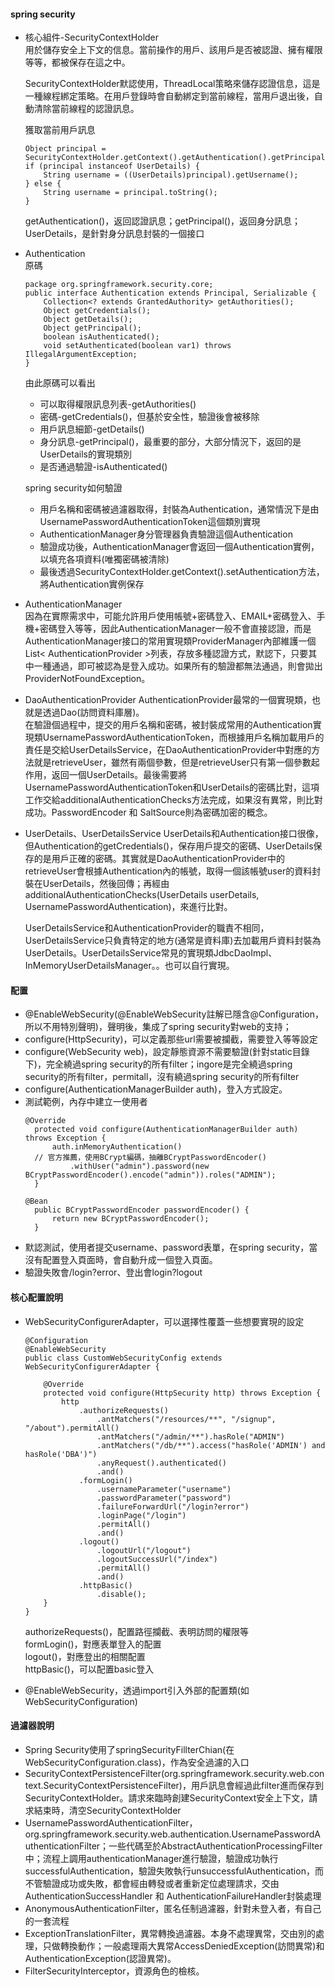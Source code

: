 
#### spring security
- 核心組件-SecurityContextHolder  
  用於儲存安全上下文的信息。當前操作的用戶、該用戶是否被認證、擁有權限等等，都被保存在這之中。  

  SecurityContextHolder默認使用，ThreadLocal策略來儲存認證信息，這是一種線程綁定策略。在用戶登錄時會自動綁定到當前線程，當用戶退出後，自動清除當前線程的認證訊息。  

  獲取當前用戶訊息
  ```
  Object principal = SecurityContextHolder.getContext().getAuthentication().getPrincipal();
  if (principal instanceof UserDetails) {
      String username = ((UserDetails)principal).getUsername();
  } else {
      String username = principal.toString();
  }
  ```
  getAuthentication()，返回認證訊息；getPrincipal()，返回身分訊息；UserDetails，是針對身分訊息封裝的一個接口

- Authentication  
  原碼  
  ```
  package org.springframework.security.core;
  public interface Authentication extends Principal, Serializable {
      Collection<? extends GrantedAuthority> getAuthorities();
      Object getCredentials();
      Object getDetails();
      Object getPrincipal();
      boolean isAuthenticated();
      void setAuthenticated(boolean var1) throws IllegalArgumentException;
  }
  ```
  由此原碼可以看出  
  - 可以取得權限訊息列表-getAuthorities()
  - 密碼-getCredentials()，但基於安全性，驗證後會被移除
  - 用戶訊息細節-getDetails()
  - 身分訊息-getPrincipal()，最重要的部分，大部分情況下，返回的是UserDetails的實現類別
  - 是否通過驗證-isAuthenticated()  
  
  spring security如何驗證  
  - 用戶名稱和密碼被過濾器取得，封裝為Authentication，通常情況下是由UsernamePasswordAuthenticationToken這個類別實現
  - AuthenticationManager身分管理器負責驗證這個Authentication
  - 驗證成功後，AuthenticationManager會返回一個Authentication實例，以填充各項資料(唯獨密碼被清除)
  - 最後透過SecurityContextHolder.getContext().setAuthentication方法，將Authentication實例保存
  
- AuthenticationManager  
  因為在實際需求中，可能允許用戶使用帳號+密碼登入、EMAIL+密碼登入、手機+密碼登入等等，因此AuthenticationManager一般不會直接認證，而是AuthenticationManager接口的常用實現類ProviderManager內部維護一個List< AuthenticationProvider >列表，存放多種認證方式，默認下，只要其中一種通過，即可被認為是登入成功。如果所有的驗證都無法通過，則會拋出ProviderNotFoundException。

- DaoAuthenticationProvider
  AuthenticationProvider最常的一個實現類，也就是透過Dao(訪問資料庫層)。  
  在驗證個過程中，提交的用戶名稱和密碼，被封裝成常用的Authentication實現類UsernamePasswordAuthenticationToken，而根據用戶名稱加載用戶的責任是交給UserDetailsService，在DaoAuthenticationProvider中對應的方法就是retrieveUser，雖然有兩個參數，但是retrieveUser只有第一個參數起作用，返回一個UserDetails。最後需要將UsernamePasswordAuthenticationToken和UserDetails的密碼比對，這項工作交給additionalAuthenticationChecks方法完成，如果沒有異常，則比對成功。PasswordEncoder 和 SaltSource則為密碼加密的概念。

- UserDetails、UserDetailsService
  UserDetails和Authentication接口很像，但Authentication的getCredentials()，保存用戶提交的密碼、UserDetails保存的是用戶正確的密碼。其實就是DaoAuthenticationProvider中的retrieveUser會根據Authentication內的帳號，取得一個該帳號user的資料封裝在UserDetails，然後回傳；再經由additionalAuthenticationChecks(UserDetails userDetails, UsernamePasswordAuthentication)，來進行比對。  

  UserDetailsService和AuthenticationProvider的職責不相同，UserDetailsService只負責特定的地方(通常是資料庫)去加載用戶資料封裝為UserDetails。UserDetailsService常見的實現類JdbcDaoImpl、InMemoryUserDetailsManager。。也可以自行實現。

#### 配置
- @EnableWebSecurity(@EnableWebSecurity註解已隱含@Configuration，所以不用特別聲明)，聲明後，集成了spring security對web的支持；
- configure(HttpSecurity)，可以定義那些url需要被攔截，需要登入等等設定
- configure(WebSecurity web)，設定靜態資源不需要驗證(針對static目錄下)，完全繞過spring security的所有filter；ingore是完全繞過spring security的所有filter，permitall，沒有繞過spring security的所有filter
- configure(AuthenticationManagerBuilder auth)，登入方式設定。
- 測試範例，內存中建立一使用者  
  ```
  @Override
	protected void configure(AuthenticationManagerBuilder auth) throws Exception {
		auth.inMemoryAuthentication()
    // 官方推薦，使用BCrypt編碼，抽離BCryptPasswordEncoder()
			.withUser("admin").password(new BCryptPasswordEncoder().encode("admin")).roles("ADMIN");
	}

  @Bean
	public BCryptPasswordEncoder passwordEncoder() {
		return new BCryptPasswordEncoder();
	}
  ```
- 默認測試，使用者提交username、password表單，在spring security，當沒有配置登入頁面時，會自動升成一個登入頁面。 
- 驗證失敗會/login?error、登出會login?logout

#### 核心配置說明
- WebSecurityConfigurerAdapter，可以選擇性覆蓋一些想要實現的設定  
  ```
  @Configuration
  @EnableWebSecurity
  public class CustomWebSecurityConfig extends WebSecurityConfigurerAdapter {
    
      @Override
      protected void configure(HttpSecurity http) throws Exception {
          http
              .authorizeRequests()
                  .antMatchers("/resources/**", "/signup", "/about").permitAll()
                  .antMatchers("/admin/**").hasRole("ADMIN")
                  .antMatchers("/db/**").access("hasRole('ADMIN') and hasRole('DBA')")
                  .anyRequest().authenticated()
                  .and()
              .formLogin()
                  .usernameParameter("username")
                  .passwordParameter("password")
                  .failureForwardUrl("/login?error")
                  .loginPage("/login")
                  .permitAll()
                  .and()
              .logout()
                  .logoutUrl("/logout")
                  .logoutSuccessUrl("/index")
                  .permitAll()
                  .and()
              .httpBasic()
                  .disable();
      }
  }
  ```
  authorizeRequests()，配置路徑攔截、表明訪問的權限等  
  formLogin()，對應表單登入的配置  
  logout()，對應登出的相關配置  
  httpBasic()，可以配置basic登入

- @EnableWebSecurity，透過import引入外部的配置類(如WebSecurityConfiguration)

#### 過濾器說明
- Spring Security使用了springSecurityFillterChian(在WebSecurityConfiguration.class)，作為安全過濾的入口
- SecurityContextPersistenceFilter(org.springframework.security.web.context.SecurityContextPersistenceFilter)，用戶訊息會經過此filter進而保存到SecurityContextHolder。請求來臨時創建SecurityContext安全上下文，請求結束時，清空SecurityContextHolder
- UsernamePasswordAuthenticationFilter，org.springframework.security.web.authentication.UsernamePasswordAuthenticationFilter；一些代碼至於AbstractAuthenticationProcessingFilter中；流程上調用authenticationManager進行驗證，驗證成功執行successfulAuthentication，驗證失敗執行unsuccessfulAuthentication，而不管驗證成功或失敗，都會經由轉發或者重新定位處理請求，交由AuthenticationSuccessHandler 和 AuthenticationFailureHandler封裝處理
- AnonymousAuthenticationFilter，匿名任制過濾器，針對未登入者，有自己的一套流程
- ExceptionTranslationFilter，異常轉換過濾器。本身不處理異常，交由別的處理，只做轉換動作；一般處理兩大異常AccessDeniedException(訪問異常)和AuthenticationException(認證異常)。
- FilterSecurityInterceptor，資源角色的檢核。
  